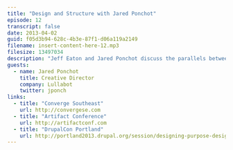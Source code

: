 ```yaml
---
title: "Design and Structure with Jared Ponchot"
episode: 12
transcript: false
date: 2013-04-02
guid: f05d3b94-628c-4b3e-87f1-d06a119a2149
filename: insert-content-here-12.mp3
filesize: 13497034
description: "Jeff Eaton and Jared Ponchot discuss the parallels between design systems and content models, the challenges of responsive design, and the importance of content hierarchy for designers."
guests: 
  - name: Jared Ponchot
    title: Creative Director
    company: Lullabot
    twitter: jponch
links: 
  - title: "Converge Southeast"
    url: http://convergese.com
  - title: "Artifact Conference"
    url: http://artifactconf.com
  - title: "DrupalCon Portland"
    url: http://portland2013.drupal.org/session/designing-purpose-design-process-deliverables-responsive-age
---
```

